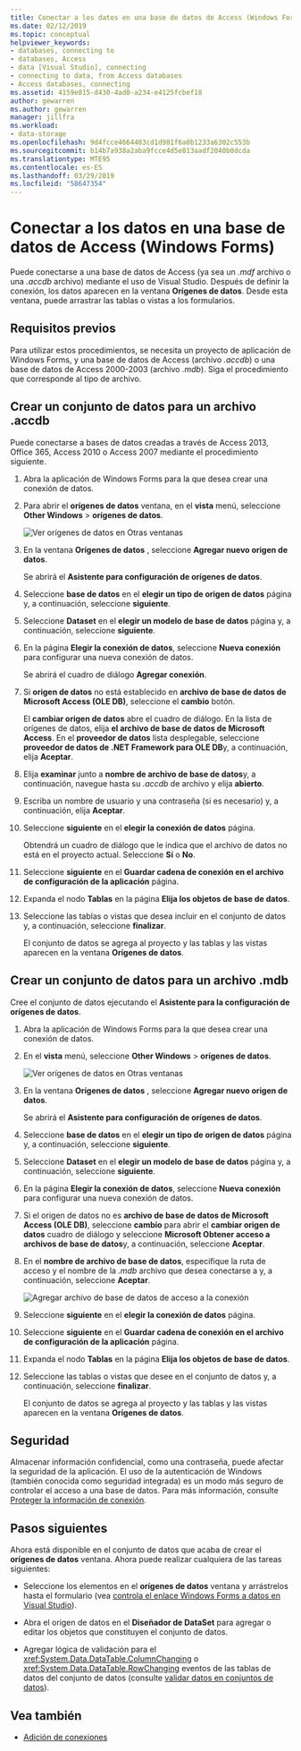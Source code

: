 ```yaml
---
title: Conectar a los datos en una base de datos de Access (Windows Forms)
ms.date: 02/12/2019
ms.topic: conceptual
helpviewer_keywords:
- databases, connecting to
- databases, Access
- data [Visual Studio], connecting
- connecting to data, from Access databases
- Access databases, connecting
ms.assetid: 4159e815-d430-4ad0-a234-e4125fcbef18
author: gewarren
ms.author: gewarren
manager: jillfra
ms.workload:
- data-storage
ms.openlocfilehash: 9d4fcce4664483cd1d981f6a0b1233a6302c553b
ms.sourcegitcommit: b14b7a938a2aba9fcce4d5e813aadf2040b0dcda
ms.translationtype: MTE95
ms.contentlocale: es-ES
ms.lasthandoff: 03/29/2019
ms.locfileid: "58647354"
---
```

# <a name="connect-to-data-in-an-access-database-windows-forms"></a>Conectar a los datos en una base de datos de Access (Windows Forms)

Puede conectarse a una base de datos de Access (ya sea un *.mdf* archivo o una *.accdb* archivo) mediante el uso de Visual Studio. Después de definir la conexión, los datos aparecen en la ventana **Orígenes de datos**. Desde esta ventana, puede arrastrar las tablas o vistas a los formularios.

## <a name="prerequisites"></a>Requisitos previos

Para utilizar estos procedimientos, se necesita un proyecto de aplicación de Windows Forms, y una base de datos de Access (archivo *.accdb*) o una base de datos de Access 2000-2003 (archivo *.mdb*). Siga el procedimiento que corresponde al tipo de archivo.

## <a name="create-a-dataset-for-an-accdb-file"></a>Crear un conjunto de datos para un archivo .accdb

Puede conectarse a bases de datos creadas a través de Access 2013, Office 365, Access 2010 o Access 2007 mediante el procedimiento siguiente.

1. Abra la aplicación de Windows Forms para la que desea crear una conexión de datos.

2. Para abrir el **orígenes de datos** ventana, en el **vista** menú, seleccione **Other Windows** > **orígenes de datos**.

   ![Ver orígenes de datos en Otras ventanas](../data-tools/media/viewdatasources.png)

3. En la ventana **Orígenes de datos** , seleccione **Agregar nuevo origen de datos**.

   Se abrirá el **Asistente para configuración de orígenes de datos**.

4. Seleccione **base de datos** en el **elegir un tipo de origen de datos** página y, a continuación, seleccione **siguiente**.

5. Seleccione **Dataset** en el **elegir un modelo de base de datos** página y, a continuación, seleccione **siguiente**.

6. En la página **Elegir la conexión de datos**, seleccione **Nueva conexión** para configurar una nueva conexión de datos.

   Se abrirá el cuadro de diálogo **Agregar conexión**.

7. Si **origen de datos** no está establecido en **archivo de base de datos de Microsoft Access (OLE DB)**, seleccione el **cambio** botón.

   El **cambiar origen de datos** abre el cuadro de diálogo. En la lista de orígenes de datos, elija **el archivo de base de datos de Microsoft Access**. En el **proveedor de datos** lista desplegable, seleccione **proveedor de datos de .NET Framework para OLE DB**y, a continuación, elija **Aceptar**.

8. Elija **examinar** junto a **nombre de archivo de base de datos**y, a continuación, navegue hasta su *.accdb* de archivo y elija **abierto**.

9. Escriba un nombre de usuario y una contraseña (si es necesario) y, a continuación, elija **Aceptar**.

10. Seleccione **siguiente** en el **elegir la conexión de datos** página.

     Obtendrá un cuadro de diálogo que le indica que el archivo de datos no está en el proyecto actual. Seleccione **Sí** o **No**.

11. Seleccione **siguiente** en el **Guardar cadena de conexión en el archivo de configuración de la aplicación** página.

12. Expanda el nodo **Tablas** en la página **Elija los objetos de base de datos**.

13. Seleccione las tablas o vistas que desea incluir en el conjunto de datos y, a continuación, seleccione **finalizar**.

     El conjunto de datos se agrega al proyecto y las tablas y las vistas aparecen en la ventana **Orígenes de datos**.

## <a name="create-a-dataset-for-an-mdb-file"></a>Crear un conjunto de datos para un archivo .mdb

Cree el conjunto de datos ejecutando el **Asistente para la configuración de orígenes de datos**.

1. Abra la aplicación de Windows Forms para la que desea crear una conexión de datos.

2. En el **vista** menú, seleccione **Other Windows** > **orígenes de datos**.

   ![Ver orígenes de datos en Otras ventanas](../data-tools/media/viewdatasources.png)

3. En la ventana **Orígenes de datos** , seleccione **Agregar nuevo origen de datos**.

    Se abrirá el **Asistente para configuración de orígenes de datos**.

4. Seleccione **base de datos** en el **elegir un tipo de origen de datos** página y, a continuación, seleccione **siguiente**.

5. Seleccione **Dataset** en el **elegir un modelo de base de datos** página y, a continuación, seleccione **siguiente**.

6. En la página **Elegir la conexión de datos**, seleccione **Nueva conexión** para configurar una nueva conexión de datos.

7. Si el origen de datos no es **archivo de base de datos de Microsoft Access (OLE DB)**, seleccione **cambio** para abrir el **cambiar origen de datos** cuadro de diálogo y seleccione **Microsoft Obtener acceso a archivos de base de datos**y, a continuación, seleccione **Aceptar**.

8. En el **nombre de archivo de base de datos**, especifique la ruta de acceso y el nombre de la *.mdb* archivo que desea conectarse a y, a continuación, seleccione **Aceptar**.

   ![Agregar archivo de base de datos de acceso a la conexión](../data-tools/media/add-connection-access-db.png)

9. Seleccione **siguiente** en el **elegir la conexión de datos** página.

10. Seleccione **siguiente** en el **Guardar cadena de conexión en el archivo de configuración de la aplicación** página.

11. Expanda el nodo **Tablas** en la página **Elija los objetos de base de datos**.

12. Seleccione las tablas o vistas que desee en el conjunto de datos y, a continuación, seleccione **finalizar**.

    El conjunto de datos se agrega al proyecto y las tablas y las vistas aparecen en la ventana **Orígenes de datos**.

## <a name="security"></a>Seguridad

Almacenar información confidencial, como una contraseña, puede afectar la seguridad de la aplicación. El uso de la autenticación de Windows (también conocida como seguridad integrada) es un modo más seguro de controlar el acceso a una base de datos. Para más información, consulte [Proteger la información de conexión](/dotnet/framework/data/adonet/protecting-connection-information).

## <a name="next-steps"></a>Pasos siguientes

Ahora está disponible en el conjunto de datos que acaba de crear el **orígenes de datos** ventana. Ahora puede realizar cualquiera de las tareas siguientes:

- Seleccione los elementos en el **orígenes de datos** ventana y arrástrelos hasta el formulario (vea [controla el enlace Windows Forms a datos en Visual Studio](../data-tools/bind-windows-forms-controls-to-data-in-visual-studio.md)).

- Abra el origen de datos en el **Diseñador de DataSet** para agregar o editar los objetos que constituyen el conjunto de datos.

- Agregar lógica de validación para el <xref:System.Data.DataTable.ColumnChanging> o <xref:System.Data.DataTable.RowChanging> eventos de las tablas de datos del conjunto de datos (consulte [validar datos en conjuntos de datos](../data-tools/validate-data-in-datasets.md)).

## <a name="see-also"></a>Vea también

- [Adición de conexiones](../data-tools/add-new-connections.md)